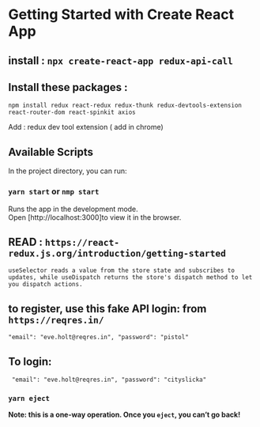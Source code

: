 # Getting Started with Create React App

## install : `npx create-react-app redux-api-call`

## Install these packages :

`npm install redux react-redux redux-thunk redux-devtools-extension react-router-dom react-spinkit axios`

Add : redux dev tool extension ( add in chrome)

## Available Scripts

In the project directory, you can run:

### `yarn start` or `nmp start`

Runs the app in the development mode.\
Open [http://localhost:3000]to view it in the browser.

## READ : `https://react-redux.js.org/introduction/getting-started`

`useSelector reads a value from the store state and subscribes to updates, while useDispatch returns the store's dispatch method to let you dispatch actions.`

## to register, use this fake API login: from `https://reqres.in/`

`"email": "eve.holt@reqres.in", "password": "pistol"`

## To login:

` "email": "eve.holt@reqres.in", "password": "cityslicka"`

### `yarn eject`

**Note: this is a one-way operation. Once you `eject`, you can’t go back!**
